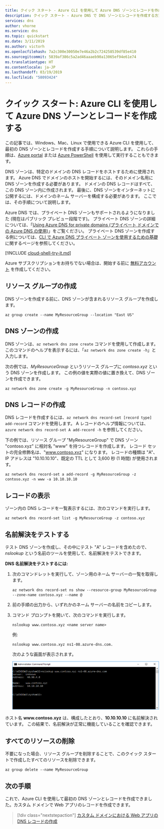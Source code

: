 ```yaml
---
title: クイック スタート - Azure CLI を使用して Azure DNS ゾーンとレコードを作成する
description: クイック スタート - Azure DNS で DNS ゾーンとレコードを作成する方法について説明します。 これは、Azure CLI を使用して最初の DNS ゾーンとレコードを作成して管理するためのステップバイステップ ガイドです。
services: dns
author: vhorne
ms.service: dns
ms.topic: quickstart
ms.date: 3/11/2019
ms.author: victorh
ms.openlocfilehash: 7a2c300e30050e7e46a2b2c724258539df85e410
ms.sourcegitcommit: 5839af386c5a2ad46aaaeb90a13065ef94e61e74
ms.translationtype: HT
ms.contentlocale: ja-JP
ms.lasthandoff: 03/19/2019
ms.locfileid: "58093424"
---
```

# <a name="quickstart-create-an-azure-dns-zone-and-record-using-azure-cli"></a>クイック スタート: Azure CLI を使用して Azure DNS ゾーンとレコードを作成する

この記事では、Windows、Mac、Linux で使用できる Azure CLI を使用して、最初の DNS ゾーンとレコードを作成する手順について説明します。 これらの手順は、[Azure portal](dns-getstarted-portal.md) または [Azure PowerShell](dns-getstarted-powershell.md) を使用して実行することもできます。

DNS ゾーンは、特定のドメインの DNS レコードをホストするために使用されます。 Azure DNS でドメインのホストを開始するには、そのドメイン名用に DNS ゾーンを作成する必要があります。 ドメインの DNS レコードはすべて、この DNS ゾーン内に作成されます。 最後に、DNS ゾーンをインターネットに公開するには、ドメインのネーム サーバーを構成する必要があります。 ここでは、その手順について説明します。

Azure DNS では、プライベート DNS ゾーンもサポートされるようになりました (現在はパブリック プレビュー段階です)。 プライベート DNS ゾーンの詳細については、「[Using Azure DNS for private domains (プライベート ドメインでの Azure DNS の使用)](private-dns-overview.md)」をご覧ください。 プライベート DNS ゾーンを作成する例については、[CLI で Azure DNS プライベート ゾーンを使用するための基礎](./private-dns-getstarted-cli.md)に関するページを参照してください。

[!INCLUDE [cloud-shell-try-it.md](../../includes/cloud-shell-try-it.md)]

Azure サブスクリプションをお持ちでない場合は、開始する前に [無料アカウント](https://azure.microsoft.com/free/?WT.mc_id=A261C142F) を作成してください。

## <a name="create-the-resource-group"></a>リソース グループの作成

DNS ゾーンを作成する前に、DNS ゾーンが含まれるリソース グループを作成します。

```azurecli
az group create --name MyResourceGroup --location "East US"
```

## <a name="create-a-dns-zone"></a>DNS ゾーンの作成

DNS ゾーンは、`az network dns zone create` コマンドを使用して作成します。 このコマンドのヘルプを表示するには、「`az network dns zone create -h`」と入力します。

次の例では、*MyResourceGroup* というリソース グループに *contoso.xyz* という DNS ゾーンを作成します。 この例の値を実際の値に置き換えて、DNS ゾーンを作成できます。

```azurecli
az network dns zone create -g MyResourceGroup -n contoso.xyz
```

## <a name="create-a-dns-record"></a>DNS レコードの作成

DNS レコードを作成するには、`az network dns record-set [record type] add-record` コマンドを使用します。 A レコードのヘルプ情報については、`azure network dns record-set A add-record -h` を参照してください。

下の例では、リソース グループ "MyResourceGroup" で DNS ゾーン "contoso.xyz" に相対名 "www" を持つレコードを作成します。 レコード セットの完全修飾名は、"www.contoso.xyz" になります。 レコードの種類は "A"、IP アドレスは "10.10.10.10"、既定の TTL として 3,600 秒 (1 時間) が使用されます。

```azurecli
az network dns record-set a add-record -g MyResourceGroup -z contoso.xyz -n www -a 10.10.10.10
```

## <a name="view-records"></a>レコードの表示

ゾーン内の DNS レコードを一覧表示するには、次のコマンドを実行します。

```azurecli
az network dns record-set list -g MyResourceGroup -z contoso.xyz
```

## <a name="test-the-name-resolution"></a>名前解決をテストする

テスト DNS ゾーンを作成し、その中にテスト "A" レコードを含めたので、*nslookup* という名前のツールを使用して、名前解決をテストできます。 

**DNS 名前解決をテストするには:**

1. 次のコマンドレットを実行して、ゾーン用のネーム サーバーの一覧を取得します。

   ```azurecli
   az network dns record-set ns show --resource-group MyResourceGroup --zone-name contoso.xyz --name @
   ```

1. 前の手順の出力から、いずれかのネーム サーバーの名前をコピーします。

1. コマンド プロンプトを開いて、次のコマンドを実行します。

   ```
   nslookup www.contoso.xyz <name server name>
   ```

   例: 

   ```
   nslookup www.contoso.xyz ns1-08.azure-dns.com.
   ```

   次のような画面が表示されます。

   ![nslookup](media/dns-getstarted-portal/nslookup.PNG)

ホスト名 **www\.contoso.xyz** は、構成したとおり、**10.10.10.10** に名前解決されています。 この結果で、名前解決が正常に機能していることを確認できます。

## <a name="delete-all-resources"></a>すべてのリソースの削除

不要になった場合、リソース グループを削除することで、このクイック スタートで作成したすべてのリソースを削除できます。

```azurecli
az group delete --name MyResourceGroup
```

## <a name="next-steps"></a>次の手順

これで、Azure CLI を使用して最初の DNS ゾーンとレコードを作成できました。カスタム ドメインで Web アプリのレコードを作成できます。

> [!div class="nextstepaction"]
> [カスタム ドメインにおける Web アプリの DNS レコードの作成](./dns-web-sites-custom-domain.md)
